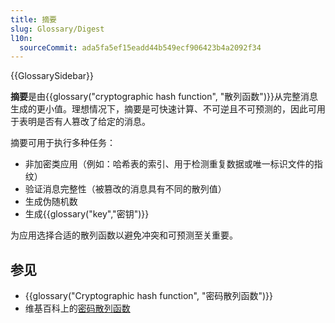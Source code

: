 ```yaml
---
title: 摘要
slug: Glossary/Digest
l10n:
  sourceCommit: ada5fa5ef15eadd44b549ecf906423b4a2092f34
---
```


{{GlossarySidebar}}

**摘要**是由{{glossary("cryptographic hash function", "散列函数")}}从完整消息生成的更小值。理想情况下，摘要是可快速计算、不可逆且不可预测的，因此可用于表明是否有人篡改了给定的消息。

摘要可用于执行多种任务：

- 非加密类应用（例如：哈希表的索引、用于检测重复数据或唯一标识文件的指纹）
- 验证消息完整性（被篡改的消息具有不同的散列值）
- 生成伪随机数
- 生成{{glossary("key","密钥")}}

为应用选择合适的散列函数以避免冲突和可预测至关重要。

## 参见

- {{glossary("Cryptographic hash function", "密码散列函数")}}
- 维基百科上的[密码散列函数](https://zh.wikipedia.org/wiki/Cryptographic_hash_function)

